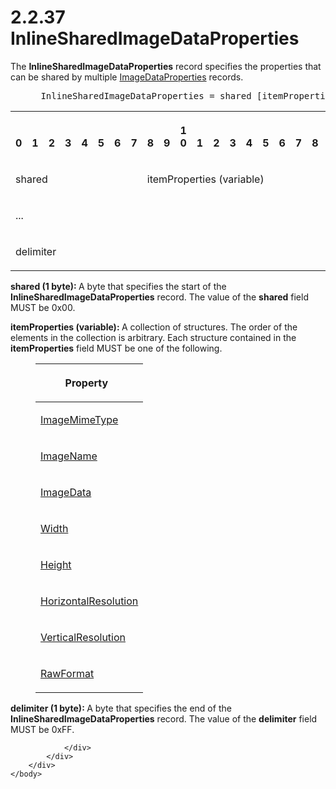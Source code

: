 <html dir="LTR" xmlns:mshelp="http://msdn.microsoft.com/mshelp" xmlns:ddue="http://ddue.schemas.microsoft.com/authoring/2003/5" xmlns:xlink="http://www.w3.org/1999/xlink" xmlns:tool="http://www.microsoft.com/tooltip">
    <head>
        <meta http-equiv="Content-Type" content="text/html; CHARSET=utf-8"></meta>
        <meta name="save" content="history"></meta>
        <title>2.2.37 InlineSharedImageDataProperties</title>
        <xml>
            <mshelp:toctitle title="2.2.37 InlineSharedImageDataProperties"></mshelp:toctitle>
            <mshelp:rltitle title="[MS-RPL]: InlineSharedImageDataProperties"></mshelp:rltitle>
            <mshelp:keyword index="A" term="1b93acb6-ccb8-494f-abe9-797e9d3ab199"></mshelp:keyword>
            <mshelp:attr name="DCSext.ContentType" value="open specification"></mshelp:attr>
            <mshelp:attr name="AssetID" value="1b93acb6-ccb8-494f-abe9-797e9d3ab199"></mshelp:attr>
            <mshelp:attr name="TopicType" value="kbRef"></mshelp:attr>
            <mshelp:attr name="DCSext.Title" value="[MS-RPL]: InlineSharedImageDataProperties" />
        </xml>
    </head>
    <body>
        <div id="header">
            <h1 class="heading">2.2.37 InlineSharedImageDataProperties</h1>
        </div>
        <div id="mainSection">
            <div id="mainBody">
                <div id="allHistory" class="saveHistory"></div>
                <div id="sectionSection0" class="section" name="collapseableSection">
                    

<p>The <b>InlineSharedImageDataProperties</b> record specifies
the properties that can be shared by multiple <a href="aaead105-cdad-4c4e-a8d5-0b48c8b0e882.htm">ImageDataProperties</a>
records.           </p>

<dl>
<dd>
<div><pre> InlineSharedImageDataProperties = shared [itemProperties] delimiter
</pre></div>
</dd></dl>

<table>
 <tr>
  <th><p><br>0</p></th>
  <th><p><br>1</p></th>
  <th><p><br>2</p></th>
  <th><p><br>3</p></th>
  <th><p><br>4</p></th>
  <th><p><br>5</p></th>
  <th><p><br>6</p></th>
  <th><p><br>7</p></th>
  <th><p><br>8</p></th>
  <th><p><br>9</p></th>
  <th><p>1<br>0</p></th>
  <th><p><br>1</p></th>
  <th><p><br>2</p></th>
  <th><p><br>3</p></th>
  <th><p><br>4</p></th>
  <th><p><br>5</p></th>
  <th><p><br>6</p></th>
  <th><p><br>7</p></th>
  <th><p><br>8</p></th>
  <th><p><br>9</p></th>
  <th><p>2<br>0</p></th>
  <th><p><br>1</p></th>
  <th><p><br>2</p></th>
  <th><p><br>3</p></th>
  <th><p><br>4</p></th>
  <th><p><br>5</p></th>
  <th><p><br>6</p></th>
  <th><p><br>7</p></th>
  <th><p><br>8</p></th>
  <th><p><br>9</p></th>
  <th><p>3<br>0</p></th>
  <th><p><br>1</p></th>
 </tr>
 <tr>
  <td colspan="8">
  <p>shared</p>
  </td>
  <td colspan="24">
  <p>itemProperties
  (variable)</p>
  </td>
 </tr>
 <tr>
  <td colspan="32">
  <p>...</p>
  </td>
 </tr>
 <tr>
  <td colspan="8">
  <p>delimiter</p>
  </td>
  
 </tr>
</table>

<p><b>shared (1 byte): </b>A byte that specifies the
start of the <b>InlineSharedImageDataProperties</b> record. The value of the <b>shared</b>
field MUST be 0x00.</p>

<p><b>itemProperties (variable): </b>A collection of
structures. The order of the elements in the collection is arbitrary. Each
structure contained in the <b>itemProperties</b> field MUST be one of the
following.</p>

<dl>
<dd>
<table>
 <thead>
  <tr>
   <th>
   <p>Property   </p>
   </th>
  </tr>
 </thead>
 <tr>
  <td>
  <p><a href="c10ed93b-62d4-4900-9fd8-81ab35ada357.htm">ImageMimeType</a></p>
  </td>
 </tr>
 <tr>
  <td>
  <p><a href="5ad8565e-515f-458f-8ddd-8e3642a32b56.htm">ImageName</a></p>
  </td>
 </tr>
 <tr>
  <td>
  <p><a href="2a8aaaa7-3ccf-4f0a-93c6-d99c73ed40fe.htm">ImageData</a></p>
  </td>
 </tr>
 <tr>
  <td>
  <p><a href="c8b60e59-5d3a-4f95-9e2e-fd26420a95e0.htm">Width</a></p>
  </td>
 </tr>
 <tr>
  <td>
  <p><a href="df859de5-ddf6-4db4-9e4e-40e37bedaace.htm">Height</a></p>
  </td>
 </tr>
 <tr>
  <td>
  <p><a href="22e8bc7e-11b3-45d7-9a06-fe19d35b73f2.htm">HorizontalResolution</a></p>
  </td>
 </tr>
 <tr>
  <td>
  <p><a href="352ea4d4-5cf3-418b-9211-51ff3f3c0d62.htm">VerticalResolution</a></p>
  </td>
 </tr>
 <tr>
  <td>
  <p><a href="2430b5fb-8784-4723-b508-cf5996da7c9f.htm">RawFormat</a></p>
  </td>
 </tr>
</table>
</dd></dl>

<p><b>delimiter (1 byte): </b>A byte that specifies the
end of the <b>InlineSharedImageDataProperties</b> record. The value of the <b>delimiter</b>
field MUST be 0xFF.</p>


                </div>
            </div>
        </div>
    </body>
</html>